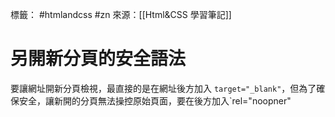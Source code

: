 標籤： #htmlandcss #zn
來源：[[Html&CSS 學習筆記]]

# 另開新分頁的安全語法

要讓網址開新分頁檢視，最直接的是在網址後方加入 `target="_blank"`，但為了確保安全，讓新開的分頁無法操控原始頁面，要在後方加入`rel="noopner"